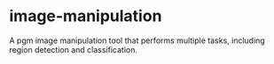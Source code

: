 image-manipulation
==================

A pgm image manipulation tool that performs multiple tasks, including region detection and classification.